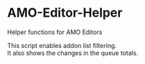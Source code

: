 AMO-Editor-Helper
=================

Helper functions for AMO Editors


This script enables addon list filtering.  
It also shows the changes in the queue totals.
